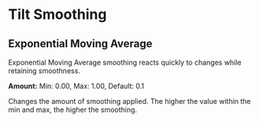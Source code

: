 # Tilt Smoothing

## Exponential Moving Average

Exponential Moving Average smoothing reacts quickly to changes while retaining smoothness.

**Amount:** Min: 0.00, Max: 1.00, Default: 0.1

Changes the amount of smoothing applied. The higher the value within the min and max, the higher the smoothing.